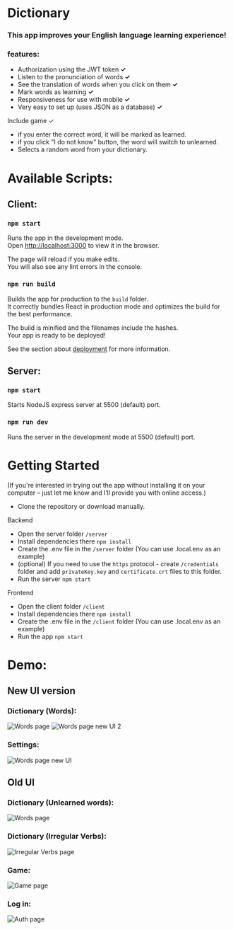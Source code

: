 # Dictionary
### This app improves your English language learning experience!
### features:
- Authorization using the JWT token **✓**
- Listen to the pronunciation of words **✓**
- See the translation of words when you click on them **✓**
- Mark words as learning **✓**
- Responsiveness for use with mobile **✓**
- Very easy to set up (uses JSON as a database) **✓**

Include game ✓
* if you enter the correct word, it will be marked as learned.
* if you click "I do not know" button, the word will switch to unlearned.
* Selects a random word from your dictionary.

# Available Scripts:

## **Client:**

### **`npm start`**

Runs the app in the development mode.\
Open [http://localhost:3000](http://localhost:3000) to view it in the browser.

The page will reload if you make edits.\
You will also see any lint errors in the console.

### **`npm run build`**

Builds the app for production to the `build` folder.\
It correctly bundles React in production mode and optimizes the build for the best performance.

The build is minified and the filenames include the hashes.\
Your app is ready to be deployed!

See the section about [deployment](https://facebook.github.io/create-react-app/docs/deployment) for more information.

## **Server:**

### **`npm start`**
Starts NodeJS express server at 5500 (default) port.

### **`npm run dev`**
Runs the server in the development mode at 5500 (default) port.

# Getting Started
(If you're interested in trying out the app without installing it on your computer – just let me know and I’ll provide you with online access.)
* Clone the repository or download manually.

Backend
* Open the server folder `/server`
* Install dependencies there `npm install`
* Create the .env file in the `/server` folder (You can use .local.env as an example)
* (optional) If you need to use the `https` protocol - create `/credentials` folder and add `privateKey.key` and `certificate.crt` files to this folder.
* Run the server `npm start`
  
Frontend
* Open the client folder `/client`
* Install dependencies there `npm install`
* Create the .env file in the `/client` folder (You can use .local.env as an example)
* Run the app `npm start`

# Demo:

## New UI version
### Dictionary (Words):
![Words page](./img/wordsNew.png)
![Words page new UI 2](./img/wordsNew2.png)

### Settings:
![Words page new UI](./img/settings.png)

## Old UI

### Dictionary (Unlearned words):
![Words page](./img/words.png)

### Dictionary (Irregular Verbs):
![Irregular Verbs page](./img/verbs.png)

### Game:
![Game page](./img/game.gif)

### Log in:
![Auth page](./img/auth.png)